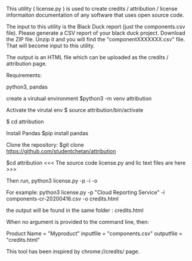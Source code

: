 This utility ( license.py ) is used to create credits / attribution / license informaiton documentation of any software that uses open source code. 

The input to this utility is the Black Duck report (just the components.csv file).
Please generate a CSV report of your black duck project. Download the ZIP file. 
Unzip it and you will find the "componentXXXXXXX.csv" file. That will become input to this 
utility. 

The output is an HTML file which can be uploaded as the credits / attribution page. 


Requirements: 
 
python3, pandas

create a virutual environment 
$python3 -m venv attribution 

Activate the virutal env 
$ source attribution/bin/activate 

$ cd attribution 

Install Pandas
$pip install pandas

Clone the repository: 
$git clone https://github.com/studentchetan/attribution

$cd attribution     <<< The source code license.py and lic text files are here >>> 

Then run, 
python3 license.py -p <prodname> -i <inputfile> -o <outputfile>

For example: 
python3 license.py -p "Cloud Reporting Service" -i components-cr-20200416.csv -o credits.html

the output will be found in the same folder : credits.html 

When no argument is provided to the command line, then: 

Product Name = "Myproduct" 
inputfile  = "components.csv"
outputfile = "credits.html"


This tool has been inspired by chrome://credits/ page. 

